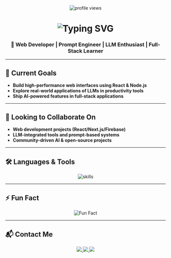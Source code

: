 <!-- README.md -->

<div align="center">

  <img src="https://komarev.com/ghpvc/?username=itisramkumar&label=Profile%20views&color=blueviolet&style=flat" alt="profile views"/>

  <h1>
    <img src="https://readme-typing-svg.herokuapp.com?font=Fira+Code&size=30&pause=1000&color=36BCF7&width=450&lines=Hi+%F0%9F%91%8B%2C+I'm+R.T.+Ram+Kumar" alt="Typing SVG" />
  </h1>

  ### **🚀 Web Developer | Prompt Engineer | LLM Enthusiast | Full-Stack Learner**

</div>

---

## 🎯 <strong>Current Goals</strong>

- **Build high-performance web interfaces using React & Node.js**  
- **Explore real-world applications of LLMs in productivity tools**  
- **Ship AI-powered features in full-stack applications**  

---

## 🤝 <strong>Looking to Collaborate On</strong>

- **Web development projects (React/Next.js/Firebase)**  
- **LLM-integrated tools and prompt-based systems**  
- **Community-driven AI & open-source projects**  

---

## 🛠️ <strong>Languages & Tools</strong>

<div align="center">
  <img src="https://skillicons.dev/icons?i=html,css,js,react,nodejs,python,firebase,git,github,vscode,figma&theme=dark" alt="skills" />
</div>

---

## ⚡ <strong>Fun Fact</strong>

<div align="center">
  <img src="https://readme-typing-svg.herokuapp.com?font=Fira+Code&size=18&pause=1000&color=00F596&center=true&multiline=true&width=800&lines=I+use+prompts+to+solve+problems+others+code+for+hours.;I+build+with+LLMs+like+they're+my+team." alt="Fun Fact" />
</div>

---

## 📬 <strong>Contact Me</strong>

<div align="center">

  <a href="mailto:rajiniram49@gmail.com">
    <img src="https://img.shields.io/badge/Email-rajiniram49@gmail.com-blue?style=for-the-badge&logo=gmail"/>
  </a>

  <a href="https://linkedin.com/in/ramkumar47" target="_blank">
    <img src="https://img.shields.io/badge/LinkedIn-Connect-blue?style=for-the-badge&logo=linkedin"/>
  </a>

  <a href="https://github.com/itisramkumar" target="_blank">
    <img src="https://img.shields.io/badge/GitHub-Follow-black?style=for-the-badge&logo=github"/>
  </a>

</div>
